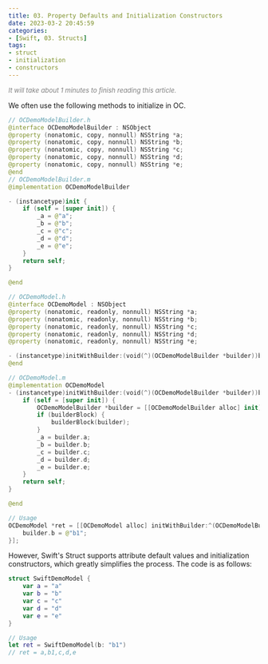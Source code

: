 ```yaml
---
title: 03. Property Defaults and Initialization Constructors
date: 2023-03-2 20:45:59
categories: 
- [Swift, 03. Structs]
tags:
- struct
- initialization
- constructors
---
```


<font color=gray size=2>*It will take about 1 minutes to finish reading this article.*</font>

We often use the following methods to initialize in OC.
```Swift 
// OCDemoModelBuilder.h
@interface OCDemoModelBuilder : NSObject
@property (nonatomic, copy, nonnull) NSString *a;
@property (nonatomic, copy, nonnull) NSString *b;
@property (nonatomic, copy, nonnull) NSString *c;
@property (nonatomic, copy, nonnull) NSString *d;
@property (nonatomic, copy, nonnull) NSString *e;
@end
// OCDemoModelBuilder.m
@implementation OCDemoModelBuilder

- (instancetype)init {
    if (self = [super init]) {
        _a = @"a";
        _b = @"b";
        _c = @"c";
        _d = @"d";
        _e = @"e";
    }
    return self;
}

@end

// OCDemoModel.h
@interface OCDemoModel : NSObject
@property (nonatomic, readonly, nonnull) NSString *a;
@property (nonatomic, readonly, nonnull) NSString *b;
@property (nonatomic, readonly, nonnull) NSString *c;
@property (nonatomic, readonly, nonnull) NSString *d;
@property (nonatomic, readonly, nonnull) NSString *e;

- (instancetype)initWithBuilder:(void(^)(OCDemoModelBuilder *builder))builderBlock;
@end

// OCDemoModel.m
@implementation OCDemoModel
- (instancetype)initWithBuilder:(void(^)(OCDemoModelBuilder *builder))builderBlock {
    if (self = [super init]) {
        OCDemoModelBuilder *builder = [[OCDemoModelBuilder alloc] init];
        if (builderBlock) {
            builderBlock(builder);
        }
        _a = builder.a;
        _b = builder.b;
        _c = builder.c;
        _d = builder.d;
        _e = builder.e;
    }
    return self;
}

@end

// Usage
OCDemoModel *ret = [[OCDemoModel alloc] initWithBuilder:^(OCDemoModelBuilder * _Nonnull builder) {
    builder.b = @"b1";
}];
```
However, Swift's Struct supports attribute default values and initialization constructors, which greatly simplifies the process. The code is as follows:

```Swift
struct SwiftDemoModel {
    var a = "a"
    var b = "b"
    var c = "c"
    var d = "d"
    var e = "e"
}

// Usage
let ret = SwiftDemoModel(b: "b1")
// ret = a,b1,c,d,e
```







